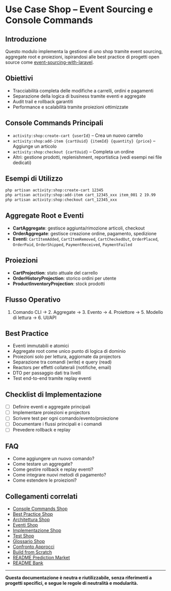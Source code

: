 # Use Case Shop – Event Sourcing e Console Commands

## Introduzione
Questo modulo implementa la gestione di uno shop tramite event sourcing, aggregate root e proiezioni, ispirandosi alle best practice di progetti open source come [event-sourcing-with-laravel](https://github.com/cnastasi/event-sourcing-with-laravel).

## Obiettivi
- Tracciabilità completa delle modifiche a carrelli, ordini e pagamenti
- Separazione della logica di business tramite eventi e aggregate
- Audit trail e rollback garantiti
- Performance e scalabilità tramite proiezioni ottimizzate

## Console Commands Principali
- `activity:shop:create-cart {userId}` – Crea un nuovo carrello
- `activity:shop:add-item {cartUuid} {itemId} {quantity} {price}` – Aggiunge un articolo
- `activity:shop:checkout {cartUuid}` – Completa un ordine
- Altri: gestione prodotti, replenishment, reportistica (vedi esempi nei file dedicati)

## Esempi di Utilizzo
```bash
php artisan activity:shop:create-cart 12345
php artisan activity:shop:add-item cart_12345_xxx item_001 2 19.99
php artisan activity:shop:checkout cart_12345_xxx
```

## Aggregate Root e Eventi
- **CartAggregate**: gestisce aggiunta/rimozione articoli, checkout
- **OrderAggregate**: gestisce creazione ordine, pagamento, spedizione
- **Eventi**: `CartItemAdded`, `CartItemRemoved`, `CartCheckedOut`, `OrderPlaced`, `OrderPaid`, `OrderShipped`, `PaymentReceived`, `PaymentFailed`

## Proiezioni
- **CartProjection**: stato attuale del carrello
- **OrderHistoryProjection**: storico ordini per utente
- **ProductInventoryProjection**: stock prodotti

## Flusso Operativo
1. Comando CLI → 2. Aggregate → 3. Evento → 4. Proiettore → 5. Modello di lettura → 6. UI/API

## Best Practice
- Eventi immutabili e atomici
- Aggregate root come unico punto di logica di dominio
- Proiezioni solo per lettura, aggiornate da projectors
- Separazione tra comandi (write) e query (read)
- Reactors per effetti collaterali (notifiche, email)
- DTO per passaggio dati tra livelli
- Test end-to-end tramite replay eventi

## Checklist di Implementazione
- [ ] Definire eventi e aggregate principali
- [ ] Implementare proiezioni e projectors
- [ ] Scrivere test per ogni comando/evento/proiezione
- [ ] Documentare i flussi principali e i comandi
- [ ] Prevedere rollback e replay

## FAQ
- Come aggiungere un nuovo comando?
- Come testare un aggregate?
- Come gestire rollback e replay eventi?
- Come integrare nuovi metodi di pagamento?
- Come estendere le proiezioni?

## Collegamenti correlati
- [Console Commands Shop](./console_commands.md)
- [Best Practice Shop](./04_best_practice.md)
- [Architettura Shop](./architecture.md)
- [Eventi Shop](./events.md)
- [Implementazione Shop](./implementation.md)
- [Test Shop](./09_test.md)
- [Glossario Shop](./10_glossario.md)
- [Confronto Approcci](./07_confronto_approcci.md)
- [Build from Scratch](./build_from_scratch.md)
- [README Prediction Market](../prediction_market/README.md)
- [README Bank](../bank/README.md)

---
**Questa documentazione è neutra e riutilizzabile, senza riferimenti a progetti specifici, e segue le regole di neutralità e modularità.** 
